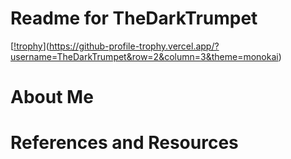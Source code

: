 # Readme for TheDarkTrumpet

[[!trophy](https://github-profile-trophy.vercel.app/?username=TheDarkTrumpet&row=2&column=3&theme=monokai)](https://github-profile-trophy.vercel.app/?username=TheDarkTrumpet&row=2&column=3&theme=monokai)

# About Me

# References and Resources
